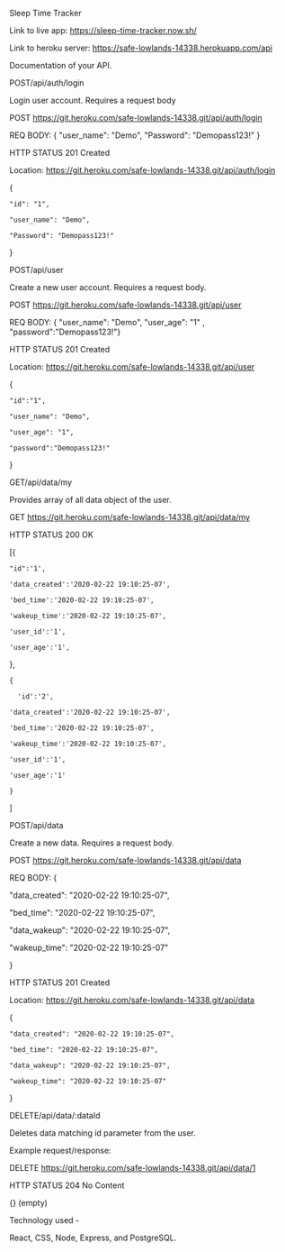 Sleep Time Tracker

Link to live app: https://sleep-time-tracker.now.sh/

Link to heroku server: https://safe-lowlands-14338.herokuapp.com/api

Documentation of your API.

POST/api/auth/login

Login user account. Requires a request body

 POST https://git.heroku.com/safe-lowlands-14338.git/api/auth/login
 
  REQ BODY: { "user_name": "Demo", "Password": "Demopass123!" }

  HTTP STATUS 201 Created
  
  Location: https://git.heroku.com/safe-lowlands-14338.git/api/auth/login
  
  {
    
    "id": "1",
    
    "user_name": "Demo",
    
    "Password": "Demopass123!"
    
  }
  
POST/api/user

Create a new user account. Requires a request body.

 POST https://git.heroku.com/safe-lowlands-14338.git/api/user
 
  REQ BODY: { "user_name": "Demo", "user_age": "1" , "password":"Demopass123!"}

  HTTP STATUS 201 Created
  
  Location: https://git.heroku.com/safe-lowlands-14338.git/api/user
  
  { 
  
    "id":"1",
    
    "user_name": "Demo",
    
    "user_age": "1",
    
    "password":"Demopass123!"
    
  }
  
GET/api/data/my

Provides array of all data object of the user.

GET https://git.heroku.com/safe-lowlands-14338.git/api/data/my

  HTTP STATUS 200 OK
  
  [{
  
    "id":'1',
    
    'data_created':'2020-02-22 19:10:25-07',
    
    'bed_time':'2020-02-22 19:10:25-07',
    
    'wakeup_time':'2020-02-22 19:10:25-07',
    
    'user_id':'1',
    
    'user_age':'1',
    
  },
  
    {
    
      'id':'2',
      
    'data_created':'2020-02-22 19:10:25-07',
    
    'bed_time':'2020-02-22 19:10:25-07',
    
    'wakeup_time':'2020-02-22 19:10:25-07',
    
    'user_id':'1',
    
    'user_age':'1'
    
    }
    
  ]

POST/api/data

Create a new data. Requires a request body.

POST https://git.heroku.com/safe-lowlands-14338.git/api/data

  REQ BODY: { 
  
  "data_created": "2020-02-22 19:10:25-07", 
  
  "bed_time": "2020-02-22 19:10:25-07",
  
  "data_wakeup": "2020-02-22 19:10:25-07",
  
  "wakeup_time": "2020-02-22 19:10:25-07"
  
   }

  HTTP STATUS 201 Created
  
  Location: https://git.heroku.com/safe-lowlands-14338.git/api/data
  
  {
  
    "data_created": "2020-02-22 19:10:25-07",
    
    "bed_time": "2020-02-22 19:10:25-07",
    
    "data_wakeup": "2020-02-22 19:10:25-07",
    
    "wakeup_time": "2020-02-22 19:10:25-07"
    
  }

DELETE/api/data/:dataId

Deletes data matching id parameter from the user.

Example request/response:

  DELETE https://git.heroku.com/safe-lowlands-14338.git/api/data/1
    
  HTTP STATUS 204 No Content
  
  {} (empty)


 Technology used -
 
 React, CSS, Node, Express, and PostgreSQL.
